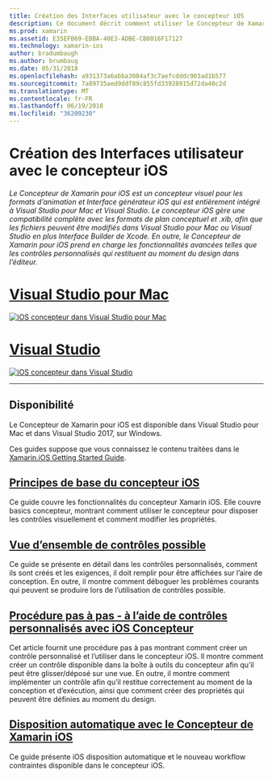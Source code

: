 ```yaml
---
title: Création des Interfaces utilisateur avec le concepteur iOS
description: Ce document décrit comment utiliser le Concepteur de Xamarin pour iOS pour générer des plans conceptuels et les fichiers .xib même interface utilisateur d’une application. Elle est liée à des documents qui décrivent la disponibilité de l’outil, ses fonctionnalités de base, les contrôles possible et fournissent des procédures pas à pas de son utilisation.
ms.prod: xamarin
ms.assetid: E35EFB69-EBBA-40E3-ADBE-CB8016F17127
ms.technology: xamarin-ios
author: bradumbaugh
ms.author: brumbaug
ms.date: 05/31/2018
ms.openlocfilehash: a931373a6abba3084af3c7aefcdddc903ad1b577
ms.sourcegitcommit: 7a89735aed9ddf89c855fd33928915d72da40c2d
ms.translationtype: MT
ms.contentlocale: fr-FR
ms.lasthandoff: 06/19/2018
ms.locfileid: "36209230"
---
```

# <a name="building-user-interfaces-with-the-ios-designer"></a>Création des Interfaces utilisateur avec le concepteur iOS

_Le Concepteur de Xamarin pour iOS est un concepteur visuel pour les formats d’animation et Interface générateur iOS qui est entièrement intégré à Visual Studio pour Mac et Visual Studio. Le concepteur iOS gère une compatibilité complète avec les formats de plan conceptuel et .xib, afin que les fichiers peuvent être modifiés dans Visual Studio pour Mac ou Visual Studio en plus Interface Builder de Xcode. En outre, le Concepteur de Xamarin pour iOS prend en charge les fonctionnalités avancées telles que les contrôles personnalisés qui restituent au moment du design dans l’éditeur._

# <a name="visual-studio-for-mactabmacos"></a>[Visual Studio pour Mac](#tab/macos)

[![iOS concepteur dans Visual Studio pour Mac](images/designer-vsmac-sml.png "le concepteur iOS")](images/designer-vsmac.png#lightbox)

# <a name="visual-studiotabwindows"></a>[Visual Studio](#tab/windows)

[![iOS concepteur dans Visual Studio](images/designer-vs.png "le concepteur iOS")](images/designer-vs.png#lightbox)

-----

## <a name="availability"></a>Disponibilité

Le Concepteur de Xamarin pour iOS est disponible dans Visual Studio pour Mac et dans Visual Studio 2017, sur Windows.

Ces guides suppose que vous connaissez le contenu traitées dans le [Xamarin.iOS Getting Started Guide](~/ios/get-started/index.md).

## <a name="ios-designer-basicsintroductionmd"></a>[Principes de base du concepteur iOS](introduction.md)

Ce guide couvre les fonctionnalités du concepteur Xamarin iOS. Elle couvre basics concepteur, montrant comment utiliser le concepteur pour disposer les contrôles visuellement et comment modifier les propriétés.

## <a name="designable-controls-overviewios-designable-controls-overviewmd"></a>[Vue d’ensemble de contrôles possible](ios-designable-controls-overview.md)

Ce guide se présente en détail dans les contrôles personnalisés, comment ils sont créés et les exigences, il doit remplir pour être affichées sur l’aire de conception. En outre, il montre comment déboguer les problèmes courants qui peuvent se produire lors de l’utilisation de contrôles possible.

## <a name="walkthrough---using-custom-controls-with-ios-designerios-designable-controls-walkthroughmd"></a>[Procédure pas à pas - à l’aide de contrôles personnalisés avec iOS Concepteur](ios-designable-controls-walkthrough.md)

Cet article fournit une procédure pas à pas montrant comment créer un contrôle personnalisé et l’utiliser dans le concepteur iOS. Il montre comment créer un contrôle disponible dans la boîte à outils du concepteur afin qu’il peut être glisser/déposé sur une vue. En outre, il montre comment implémenter un contrôle afin qu’il restitue correctement au moment de la conception et d’exécution, ainsi que comment créer des propriétés qui peuvent être définies au moment du design.

## <a name="auto-layout-with-the-xamarin-ios-designerdesigner-auto-layoutmd"></a>[Disposition automatique avec le Concepteur de Xamarin iOS](designer-auto-layout.md)

Ce guide présente iOS disposition automatique et le nouveau workflow contraintes disponible dans le concepteur iOS.

